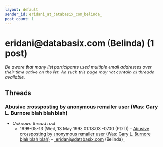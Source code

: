 ```yaml
---
layout: default
sender_id: eridani_at_databasix_com_belinda_
post_count: 1
---
```


# eridani<span>@</span>databasix.com (Belinda) (1 post)

_Be aware that many list participants used multiple email addresses over their time active on the list. As such this page may not contain all threads available._

## Threads

### Abusive crossposting by anonymous remailer user (Was: Gary L. Burnore blah blah blah)
+ _Unknown thread root_
  + 1998-05-13 (Wed, 13 May 1998 01:18:03 -0700 (PDT)) - [Abusive crossposting by anonymous remailer user (Was: Gary L. Burnore blah blah blah)](/archive/1998/05/c6030ea1e487a7878c1d8a5e93be8aa8eb3ae2f04c4e00759c6dd79c92b7c383) - _eridani@databasix.com (Belinda)_

